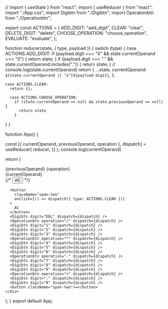 // import { useState } from "react";
import { useReducer } from "react";
import "./App.css";
import Digibtn from "./Digibtn";
import Operationbtn from "./Operationbtn";

export const ACTIONS = {
  ADD_DIGIT: "add_digit",
  CLEAR: "clear",
  DELETE_DIGIT: "delete",
  CHOOSE_OPERATION: "choose_operation",
  EVALUATE: "evaluate",
};

function reducer(state, { type, payload }) {
  switch (type) {
    case ACTIONS.ADD_DIGIT:
      if (payload.digit === "0" && state.currentOperand === "0") {
        return state;
      }
      if (payload.digit === "." && state.currentOperand.includes(".")) {
        return state;
      }
      // console.log(state.currentOperand)
      return {
        ...state,
        currentOperand: `${state.currentOperand || "a"}${payload.digit}`,
      };

    case ACTIONS.CLEAR:
      return {};

      case ACTIONS.CHOOSE_OPERATION:
        if (state.currentOperand == null && state.previousOperand == null) {
          return state
        }
      
  }
}

function App() {
  
  const [{ currentOperand, previousOperand, operation }, dispatch] = useReducer(
    reducer,
    {}
  );
  console.log(currentOperand)

  return (
    <div className="calculator-grid">
      <div className="output">
        <div className="previous-operand">
          {previousOperand}
          {operation}
        </div>
        <div className="current-operand">{currentOperand}</div>
      </div>
      {/* <button className="span-two">AC</button> */}

      <button
        className="span-two"
        onClick={() => dispatch({ type: ACTIONS.CLEAR })}
      >
        AC
      </button>
      <Digibtn digit="DEL" dispatch={dispatch} />
      <Operationbtn operation="/" dispatch={dispatch} />
      <Digibtn digit="1" dispatch={dispatch} />
      <Digibtn digit="2" dispatch={dispatch} />
      <Digibtn digit="3" dispatch={dispatch} />
      <Operationbtn operation="*" dispatch={dispatch} />
      <Digibtn digit="4" dispatch={dispatch} />
      <Digibtn digit="5" dispatch={dispatch} />
      <Digibtn digit="6" dispatch={dispatch} />
      <Operationbtn operation="-" dispatch={dispatch} />
      <Digibtn digit="7" dispatch={dispatch} />
      <Digibtn digit="8" dispatch={dispatch} />
      <Digibtn digit="9" dispatch={dispatch} />
      <Operationbtn operation="+" dispatch={dispatch} />
      <Digibtn digit="." dispatch={dispatch} />
      <Digibtn digit="0" dispatch={dispatch} />
      <button className="span-two">=</button>
    </div>
  );
}
export default App;

